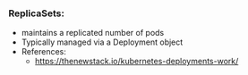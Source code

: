 ### ReplicaSets:
* maintains a replicated number of pods
* Typically managed via a Deployment object
* References:
    * https://thenewstack.io/kubernetes-deployments-work/

